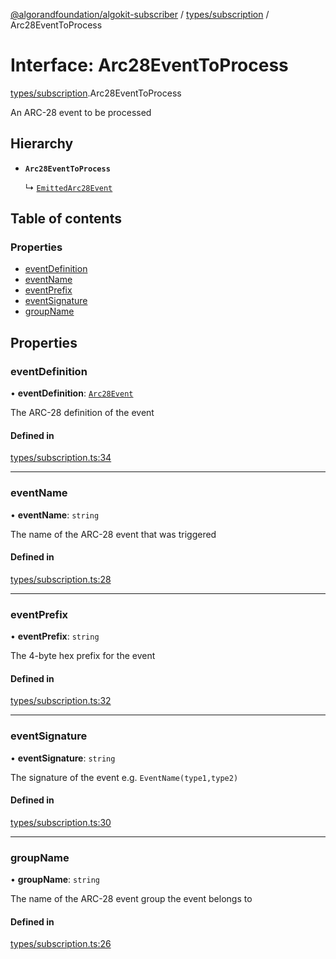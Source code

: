 [@algorandfoundation/algokit-subscriber](../README.md) / [types/subscription](../modules/types_subscription.md) / Arc28EventToProcess

# Interface: Arc28EventToProcess

[types/subscription](../modules/types_subscription.md).Arc28EventToProcess

An ARC-28 event to be processed

## Hierarchy

- **`Arc28EventToProcess`**

  ↳ [`EmittedArc28Event`](types_subscription.EmittedArc28Event.md)

## Table of contents

### Properties

- [eventDefinition](types_subscription.Arc28EventToProcess.md#eventdefinition)
- [eventName](types_subscription.Arc28EventToProcess.md#eventname)
- [eventPrefix](types_subscription.Arc28EventToProcess.md#eventprefix)
- [eventSignature](types_subscription.Arc28EventToProcess.md#eventsignature)
- [groupName](types_subscription.Arc28EventToProcess.md#groupname)

## Properties

### eventDefinition

• **eventDefinition**: [`Arc28Event`](types_subscription.Arc28Event.md)

The ARC-28 definition of the event

#### Defined in

[types/subscription.ts:34](https://github.com/algorandfoundation/algokit-subscriber-ts/blob/main/src/types/subscription.ts#L34)

___

### eventName

• **eventName**: `string`

The name of the ARC-28 event that was triggered

#### Defined in

[types/subscription.ts:28](https://github.com/algorandfoundation/algokit-subscriber-ts/blob/main/src/types/subscription.ts#L28)

___

### eventPrefix

• **eventPrefix**: `string`

The 4-byte hex prefix for the event

#### Defined in

[types/subscription.ts:32](https://github.com/algorandfoundation/algokit-subscriber-ts/blob/main/src/types/subscription.ts#L32)

___

### eventSignature

• **eventSignature**: `string`

The signature of the event e.g. `EventName(type1,type2)`

#### Defined in

[types/subscription.ts:30](https://github.com/algorandfoundation/algokit-subscriber-ts/blob/main/src/types/subscription.ts#L30)

___

### groupName

• **groupName**: `string`

The name of the ARC-28 event group the event belongs to

#### Defined in

[types/subscription.ts:26](https://github.com/algorandfoundation/algokit-subscriber-ts/blob/main/src/types/subscription.ts#L26)
